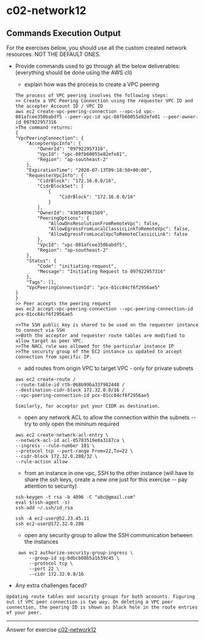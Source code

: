 # c02-network12

## Commands Execution Output

For the exercises below, you should use all the custom created network resources. NOT THE DEFAULT ONES.

- Provide commands used to go through all the below deliverables: (everything should be done using the AWS cli)

  - explain how was the process to create a VPC peering
  ```
  The process of VPC peering involves the following steps:
  >> Create a VPC Peering Connection using the requester VPC ID and the accepter Account ID / VPC ID
  aws ec2 create-vpc-peering-connection --vpc-id vpc-081afcee350babdf5 --peer-vpc-id vpc-08fb60055e82efe81 --peer-owner-id 097922957316
  >The command returns:
  {
  "VpcPeeringConnection": {
      "AccepterVpcInfo": {
          "OwnerId": "097922957316",
          "VpcId": "vpc-08fb60055e82efe81",
          "Region": "ap-southeast-2"
      },
      "ExpirationTime": "2020-07-13T09:18:50+00:00",
      "RequesterVpcInfo": {
          "CidrBlock": "172.16.0.0/16",
          "CidrBlockSet": [
              {
                  "CidrBlock": "172.16.0.0/16"
              }
          ],
          "OwnerId": "438549961569",
          "PeeringOptions": {
              "AllowDnsResolutionFromRemoteVpc": false,
              "AllowEgressFromLocalClassicLinkToRemoteVpc": false,
              "AllowEgressFromLocalVpcToRemoteClassicLink": false
          },
          "VpcId": "vpc-081afcee350babdf5",
          "Region": "ap-southeast-2"
      },
      "Status": {
          "Code": "initiating-request",
          "Message": "Initiating Request to 097922957316"
      },
      "Tags": [],
      "VpcPeeringConnectionId": "pcx-01cc84cf6f2956ae5"
  }
  }
  >> Peer accepts the peering request
  aws ec2 accept-vpc-peering-connection --vpc-peering-connection-id pcx-01cc84cf6f2956ae5

  >>The SSH public key is shared to be used on the requester instance to connect via SSH
  >>Both the acceptor and requester route tables are modified to allow target as peer VPC.
  >>The NACL rule was allowed for the particular instance IP
  >>The security group of the EC2 instance is updated to accept connection from specific IP.

  ```

  - add routes from origin VPC to target VPC - only for private subnets
  ```
  aws ec2 create-route /
  --route-table-id rtb-068b99ba337982448 /
  --destination-cidr-block 172.32.0.0/16 /
  --vpc-peering-connection-id pcx-01cc84cf6f2956ae5

  Similarly, for acceptor put your CIDR as destination.

  ```
  - open any network ACL to allow the connection within the subnets -- try to   only open the mininum required

  ```
  aws ec2 create-network-acl-entry \
  --network-acl-id acl-05783519e8a3187ca \
  --ingress --rule-number 101 \
  --protocol tcp --port-range From=22,To=22 \
  --cidr-block 172.32.0.208/32 \
  --rule-action allow
  ```
  - from an instance in one vpc, SSH to the other instance (will have to share   the ssh keys, create a new one just for this exercise -- pay attention to   security)
   ```
  ssh-keygen -t rsa -b 4096 -C "abc@gmail.com"
  eval $(ssh-agent -s)
  ssh-add ~/.ssh/id_rsa

  ssh -A ec2-user@52.23.45.11
  ssh ec2-user@172.32.0.208
   ```
  - open any security group to allow the SSH communication between the   instances
   ```
    aws ec2 authorize-security-group-ingress \
        --group-id sg-0dbcb08b5a1b39c45 \
        --protocol tcp \
        --port 22 \
        --cidr 172.32.0.0/16
   ```  


- Any extra challenges faced?
```
Updating route tables and security groups for both acoounts. Figuring out if VPC peer connection is two way. On deleting a VPC peer connection, the peering ID is shown as black hole in the route entries of your peer.
```



***
Answer for exercise [c02-network12](https://github.com/devopsacademyau/academy/blob/893381c6f0b69434d9e8597d3d4b1c17f9bc1371/classes/02class/exercises/c02-network12/README.md)
